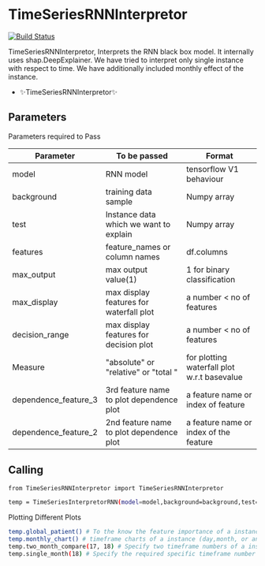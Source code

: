 # TimeSeriesRNNInterpretor

[![Build Status]("")]()

TimeSeriesRNNInterpretor, Interprets the RNN black box model. It internally uses shap.DeepExplainer. We have tried to interpret only single instance with respect to time. We have additionally included monthly effect of the instance.
 

- ✨TimeSeriesRNNInterpretor✨

## Parameters

Parameters required to Pass

| Parameter | To be passed | Format
| ------ | ------ |------|
| model | RNN model | tensorflow V1 behaviour
| background | training data sample| Numpy array
| test | Instance data which we want to explain | Numpy array
| features | feature_names or column names| df.columns
| max_output | max output value(1) | 1 for binary classification
|max_display | max display features for waterfall plot | a number < no of features
|decision_range | max display features for decision plot | a number < no of features
|Measure | "absolute" or "relative" or "total " | for plotting waterfall plot w.r.t basevalue
|dependence_feature_3 | 3rd feature name to plot dependence plot | a feature name or index of feature
|dependence_feature_2 | 2nd feature name to plot dependence plot | a feature name or index of the feature

## Calling

```sh
from TimeSeriesRNNInterpretor import TimeSeriesRNNInterpretor

temp = TimeSeriesInterpretorRNN(model=model,background=background,test=test,features=features,max_output=1,max_display=15,decision_range=30,Measure="absolute",dependence_feature_3="age.",dependence_feature_2="gender")

```

Plotting Different Plots

```sh
temp.global_patient() # To the know the feature importance of a instance
temp.monthly_chart() # timeframe charts of a instance (day,month, or any time frame)
temp.two_month_compare(17, 18) # Specify two timeframe numbers of a instancee to compare (days,months, or any time frames)
temp.single_month(18) # Specify the required specific timeframe number of instance(day,month, or any time frame)
```
